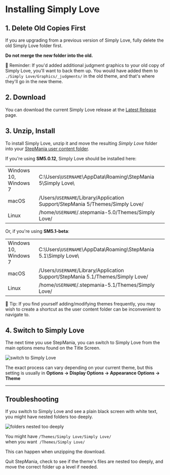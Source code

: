 # Installing Simply Love

## 1. Delete Old Copies First

If you are upgrading from a previous version of Simply Love, fully delete the old Simply Love folder first.

**Do not merge the new folder into the old.**

🔷 Reminder: If you'd added additional judgment graphics to your old copy of Simply Love, you'll want to back them up. You would have added them to `./Simply Love/Graphics/_judgments/` in the old theme, and that's where they'll go in the new theme.

## 2. Download

You can download the current Simply Love release at the [Latest Release](https://github.com/quietly-turning/Simply-Love-SM5/releases/latest) page.

## 3. Unzip, Install

To install Simply Love, unzip it and move the resulting *Simply Love* folder into your [StepMania user content folder](https://github.com/stepmania/stepmania/wiki/User-Data-Locations).

If you're using **SM5.0.12**, Simply Love should be installed here:

<table>
<tbody>
  <tr>
    <td>Windows 10, Windows 7</td>
    <td>C:\Users\<code>USERNAME</code>\AppData\Roaming\StepMania 5\Simply Love\</td>
  </tr>
  <tr>
    <td>macOS</td>
    <td>/Users/<code>USERNAME</code>/Library/Application Support/StepMania 5/Themes/Simply Love/</td>
  </tr>
  <tr>
    <td>Linux</td>
    <td>/home/<code>USERNAME</code>/.stepmania-5.0/Themes/Simply Love/</td>
  </tr>
</tbody>
</table>

Or, if you're using **SM5.1-beta**:

<table>
<tbody>
  <tr>
    <td>Windows 10, Windows 7</td>
    <td>C:\Users\<code>USERNAME</code>\AppData\Roaming\StepMania 5.1\Simply Love\</td>
  </tr>
  <tr>
    <td>macOS</td>
    <td>/Users/<code>USERNAME</code>/Library/Application Support/StepMania 5.1/Themes/Simply Love/</td>
  </tr>
  <tr>
    <td>Linux</td>
    <td>/home/<code>USERNAME</code>/.stepmania-5.1/Themes/Simply Love/</td>
  </tr>
</tbody>
</table>

🔷 Tip: If you find yourself adding/modifying themes frequently, you may wish to create a shortcut as the user content folder can be inconvenient to navigate to.

## 4. Switch to Simply Love

The next time you use StepMania, you can switch to Simply Love from the main options menu found on the Title Screen.

![switch to Simply Love](https://i.imgur.com/RoBLgZnh.png)

The exact process can vary depending on your current theme, but this setting is usually in **Options → Display Options → Appearance Options → Theme**

---

## Troubleshooting

If you switch to Simply Love and see a plain black screen with white text, you might have nested folders too deeply.

![folders nested too deeply](https://i.imgur.com/BP3TjLOh.png)

You might have `/Themes/Simply Love/Simply Love/` <br>
when you want &nbsp;`/Themes/Simply Love/`

This can happen when unzipping the download.

Quit StepMania, check to see if the theme's files are nested too deeply, and move the correct folder up a level if needed.